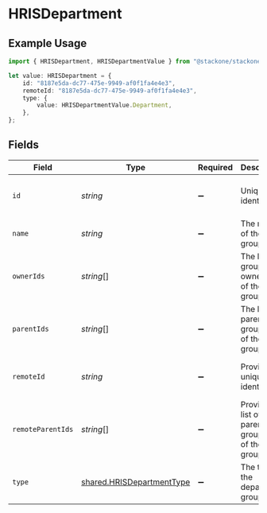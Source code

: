 # HRISDepartment

## Example Usage

```typescript
import { HRISDepartment, HRISDepartmentValue } from "@stackone/stackone-client-ts/sdk/models/shared";

let value: HRISDepartment = {
    id: "8187e5da-dc77-475e-9949-af0f1fa4e4e3",
    remoteId: "8187e5da-dc77-475e-9949-af0f1fa4e4e3",
    type: {
        value: HRISDepartmentValue.Department,
    },
};
```

## Fields

| Field                                                                         | Type                                                                          | Required                                                                      | Description                                                                   | Example                                                                       |
| ----------------------------------------------------------------------------- | ----------------------------------------------------------------------------- | ----------------------------------------------------------------------------- | ----------------------------------------------------------------------------- | ----------------------------------------------------------------------------- |
| `id`                                                                          | *string*                                                                      | :heavy_minus_sign:                                                            | Unique identifier                                                             | 8187e5da-dc77-475e-9949-af0f1fa4e4e3                                          |
| `name`                                                                        | *string*                                                                      | :heavy_minus_sign:                                                            | The name of the group                                                         |                                                                               |
| `ownerIds`                                                                    | *string*[]                                                                    | :heavy_minus_sign:                                                            | The list of group owner ids of the given group                                |                                                                               |
| `parentIds`                                                                   | *string*[]                                                                    | :heavy_minus_sign:                                                            | The list of parent group ids of the given group                               |                                                                               |
| `remoteId`                                                                    | *string*                                                                      | :heavy_minus_sign:                                                            | Provider's unique identifier                                                  | 8187e5da-dc77-475e-9949-af0f1fa4e4e3                                          |
| `remoteParentIds`                                                             | *string*[]                                                                    | :heavy_minus_sign:                                                            | Provider's list of parent group ids of the given group                        |                                                                               |
| `type`                                                                        | [shared.HRISDepartmentType](../../../sdk/models/shared/hrisdepartmenttype.md) | :heavy_minus_sign:                                                            | The type of the department group                                              | department                                                                    |
